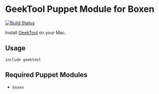# GeekTool Puppet Module for Boxen

[![Build Status](https://travis-ci.org/bd808/puppet-geektool.png?branch=master)](https://travis-ci.org/bd808/puppet-geektool)

Install [GeekTool](http://projects.tynsoe.org/en/geektool/) on your Mac.

## Usage

```puppet
include geektool
```

## Required Puppet Modules

* `boxen`

